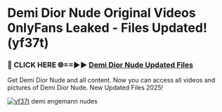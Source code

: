 # Demi Dior Nude Original Videos 0nlyFans Leaked - Files Updated! (yf37t)

<h3>🔴 CLICK HERE 🌐==►► <a href="https://tinyurl.com/5h6xmrr3" rel="nofollow">Demi Dior Nude Updated Files</a></h3>

Get Demi Dior Nude and all content. Now you can access all videos and pictures of Demi Dior Nude. New Updated Files 2025!

[![yf37t](https://i.imgur.com/KVD873Z.gif)](https://tinyurl.com/5h6xmrr3)
demi engemann nudes
